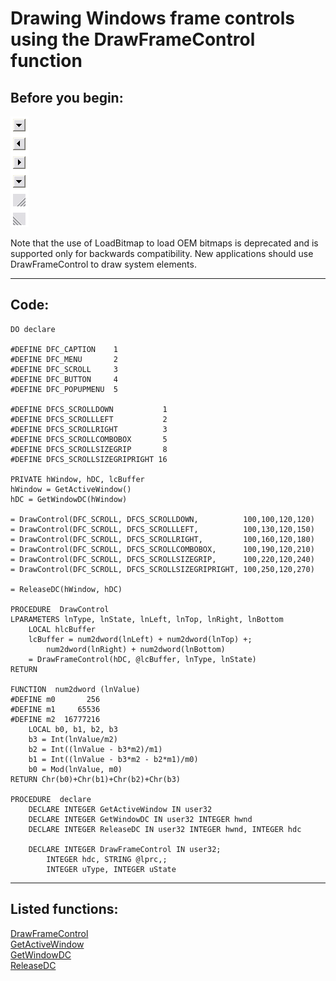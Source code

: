 <link rel="stylesheet" type="text/css" href="../css/win32api.css">  
<link rel="stylesheet" href="https://cdnjs.cloudflare.com/ajax/libs/font-awesome/4.7.0/css/font-awesome.min.css">

# Drawing Windows frame controls using the DrawFrameControl function

## Before you begin:
![](../images/winframecontrols.png)  

Note that the use of LoadBitmap to load OEM bitmaps is deprecated and is supported only for backwards compatibility. New applications should use DrawFrameControl to draw system elements.  
  
***  


## Code:
```foxpro  
DO declare

#DEFINE DFC_CAPTION    1
#DEFINE DFC_MENU       2
#DEFINE DFC_SCROLL     3
#DEFINE DFC_BUTTON     4
#DEFINE DFC_POPUPMENU  5

#DEFINE DFCS_SCROLLDOWN           1
#DEFINE DFCS_SCROLLLEFT           2
#DEFINE DFCS_SCROLLRIGHT          3
#DEFINE DFCS_SCROLLCOMBOBOX       5
#DEFINE DFCS_SCROLLSIZEGRIP       8
#DEFINE DFCS_SCROLLSIZEGRIPRIGHT 16

PRIVATE hWindow, hDC, lcBuffer
hWindow = GetActiveWindow()
hDC = GetWindowDC(hWindow)

= DrawControl(DFC_SCROLL, DFCS_SCROLLDOWN,          100,100,120,120)
= DrawControl(DFC_SCROLL, DFCS_SCROLLLEFT,          100,130,120,150)
= DrawControl(DFC_SCROLL, DFCS_SCROLLRIGHT,         100,160,120,180)
= DrawControl(DFC_SCROLL, DFCS_SCROLLCOMBOBOX,      100,190,120,210)
= DrawControl(DFC_SCROLL, DFCS_SCROLLSIZEGRIP,      100,220,120,240)
= DrawControl(DFC_SCROLL, DFCS_SCROLLSIZEGRIPRIGHT, 100,250,120,270)

= ReleaseDC(hWindow, hDC)

PROCEDURE  DrawControl
LPARAMETERS lnType, lnState, lnLeft, lnTop, lnRight, lnBottom
	LOCAL hlcBuffer
	lcBuffer = num2dword(lnLeft) + num2dword(lnTop) +;
		num2dword(lnRight) + num2dword(lnBottom)
	= DrawFrameControl(hDC, @lcBuffer, lnType, lnState)
RETURN

FUNCTION  num2dword (lnValue)
#DEFINE m0       256
#DEFINE m1     65536
#DEFINE m2  16777216
	LOCAL b0, b1, b2, b3
	b3 = Int(lnValue/m2)
	b2 = Int((lnValue - b3*m2)/m1)
	b1 = Int((lnValue - b3*m2 - b2*m1)/m0)
	b0 = Mod(lnValue, m0)
RETURN Chr(b0)+Chr(b1)+Chr(b2)+Chr(b3)

PROCEDURE  declare
	DECLARE INTEGER GetActiveWindow IN user32
	DECLARE INTEGER GetWindowDC IN user32 INTEGER hwnd
	DECLARE INTEGER ReleaseDC IN user32 INTEGER hwnd, INTEGER hdc

	DECLARE INTEGER DrawFrameControl IN user32;
		INTEGER hdc, STRING @lprc,;
		INTEGER uType, INTEGER uState  
```  
***  


## Listed functions:
[DrawFrameControl](../libraries/user32/DrawFrameControl.md)  
[GetActiveWindow](../libraries/user32/GetActiveWindow.md)  
[GetWindowDC](../libraries/user32/GetWindowDC.md)  
[ReleaseDC](../libraries/user32/ReleaseDC.md)  
